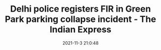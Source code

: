 ---
"title": "Delhi police registers FIR in Green Park parking collapse incident - The Indian Express"
"date": "2021-11-3 21:0:48"
"feed_name": "GOOGLENEWSCONSTRUCTION"
"feed_website": "https://news.google.com/search?q=construction%2Bincident&hl=en-US&gl=US&ceid=US:en"
"feed_rss": "https://news.google.com/rss/search?q=construction%2Bincident&hl=en-US&gl=US&ceid=US:en"
"link": "https://indianexpress.com/article/cities/delhi/delhi-police-registers-fir-in-green-park-parking-incident-7605602/"
"source": "{'href': 'https://indianexpress.com', 'title': 'The Indian Express'}"
"file": "_posts/2021-1-1-b9fd9a8167d6a1a8c213e91acf8b23b9923fe7ee.md"
"accident": "1"
"drilling": "0"
"dead": "0"
"injured": "0"
"arrested": "0"
"place": "unknown place"
"where": "unknown site"
"causes": "unknown"
"place_uri": "unknown place"
---
